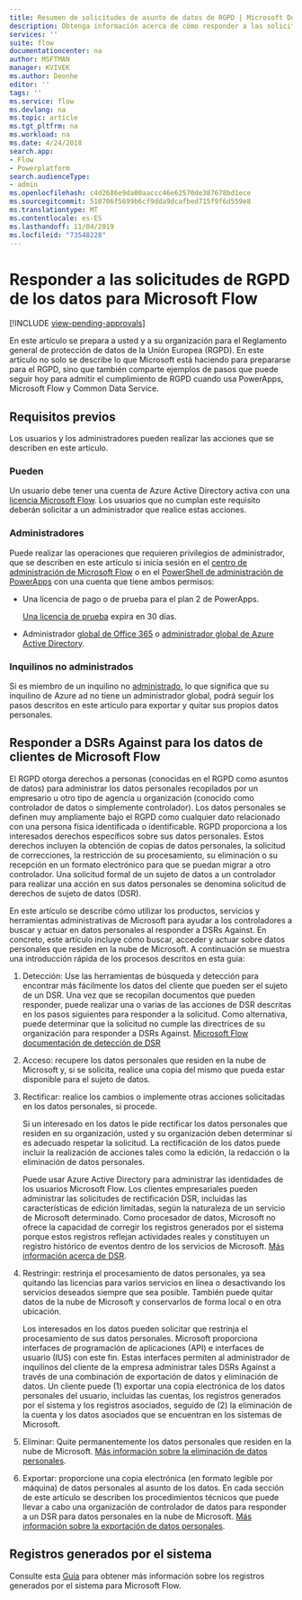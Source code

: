 ```yaml
---
title: Resumen de solicitudes de asunto de datos de RGPD | Microsoft Docs
description: Obtenga información acerca de cómo responder a las solicitudes de RGPD de los datos para Microsoft Flow.
services: ''
suite: flow
documentationcenter: na
author: MSFTMAN
manager: KVIVEK
ms.author: Deonhe
editor: ''
tags: ''
ms.service: flow
ms.devlang: na
ms.topic: article
ms.tgt_pltfrm: na
ms.workload: na
ms.date: 4/24/2018
search.app:
- Flow
- Powerplatform
search.audienceType:
- admin
ms.openlocfilehash: c4d2686e9da00aaccc46e62570de387678bd1ece
ms.sourcegitcommit: 510706f5699b6cf9dda9dcafbed715f9f6d559e8
ms.translationtype: MT
ms.contentlocale: es-ES
ms.lasthandoff: 11/04/2019
ms.locfileid: "73548228"
---
```

# <a name="responding-to-gdpr-data-subject-requests-for-microsoft-flow"></a>Responder a las solicitudes de RGPD de los datos para Microsoft Flow
[!INCLUDE [view-pending-approvals](includes/cc-rebrand.md)]

En este artículo se prepara a usted y a su organización para el Reglamento general de protección de datos de la Unión Europea (RGPD). En este artículo no solo se describe lo que Microsoft está haciendo para prepararse para el RGPD, sino que también comparte ejemplos de pasos que puede seguir hoy para admitir el cumplimiento de RGPD cuando usa PowerApps, Microsoft Flow y Common Data Service.

## <a name="prerequisites"></a>Requisitos previos

Los usuarios y los administradores pueden realizar las acciones que se describen en este artículo.

### <a name="users"></a>Pueden

Un usuario debe tener una cuenta de Azure Active Directory activa con una [licencia Microsoft Flow](https://preview.flow.microsoft.com/pricing/). Los usuarios que no cumplan este requisito deberán solicitar a un administrador que realice estas acciones.

### <a name="administrators"></a>Administradores

Puede realizar las operaciones que requieren privilegios de administrador, que se describen en este artículo si inicia sesión en el [centro de administración de Microsoft Flow](https://admin.flow.microsoft.com/) o en el [PowerShell de administración de PowerApps](https://go.microsoft.com/fwlink/?linkid=871804) con una cuenta que tiene ambos permisos:

- Una licencia de pago o de prueba para el plan 2 de PowerApps.

    [Una licencia de prueba](http://web.powerapps.com/trial) expira en 30 días.

- Administrador [global de Office 365](https://support.office.com/article/assign-admin-roles-in-office-365-for-business-eac4d046-1afd-4f1a-85fc-8219c79e1504) o [administrador global de Azure Active Directory](https://docs.microsoft.com/azure/active-directory/active-directory-assign-admin-roles-azure-portal).

### <a name="unmanaged-tenants"></a>Inquilinos no administrados
Si es miembro de un inquilino no [administrado](https://docs.microsoft.com/azure/active-directory/domains-admin-takeover), lo que significa que su inquilino de Azure ad no tiene un administrador global, podrá seguir los pasos descritos en este artículo para exportar y quitar sus propios datos personales. 

## <a name="responding-to-dsrs-for-microsoft-flow-customer-data"></a>Responder a DSRs Against para los datos de clientes de Microsoft Flow

El RGPD otorga derechos a personas (conocidas en el RGPD como asuntos de datos) para administrar los datos personales recopilados por un empresario u otro tipo de agencia u organización (conocido como controlador de datos o simplemente controlador). Los datos personales se definen muy ampliamente bajo el RGPD como cualquier dato relacionado con una persona física identificada o identificable. RGPD proporciona a los interesados derechos específicos sobre sus datos personales. Estos derechos incluyen la obtención de copias de datos personales, la solicitud de correcciones, la restricción de su procesamiento, su eliminación o su recepción en un formato electrónico para que se puedan migrar a otro controlador. Una solicitud formal de un sujeto de datos a un controlador para realizar una acción en sus datos personales se denomina solicitud de derechos de sujeto de datos (DSR).

En este artículo se describe cómo utilizar los productos, servicios y herramientas administrativas de Microsoft para ayudar a los controladores a buscar y actuar en datos personales al responder a DSRs Against. En concreto, este artículo incluye cómo buscar, acceder y actuar sobre datos personales que residen en la nube de Microsoft. A continuación se muestra una introducción rápida de los procesos descritos en esta guía:

1. Detección: Use las herramientas de búsqueda y detección para encontrar más fácilmente los datos del cliente que pueden ser el sujeto de un DSR. Una vez que se recopilan documentos que pueden responder, puede realizar una o varias de las acciones de DSR descritas en los pasos siguientes para responder a la solicitud. Como alternativa, puede determinar que la solicitud no cumple las directrices de su organización para responder a DSRs Against. [Microsoft Flow documentación de detección de DSR](gdpr-dsr-discovery.md)

1. Acceso: recupere los datos personales que residen en la nube de Microsoft y, si se solicita, realice una copia del mismo que pueda estar disponible para el sujeto de datos.

1. Rectificar: realice los cambios o implemente otras acciones solicitadas en los datos personales, si procede.

    Si un interesado en los datos le pide rectificar los datos personales que residen en su organización, usted y su organización deben determinar si es adecuado respetar la solicitud.  La rectificación de los datos puede incluir la realización de acciones tales como la edición, la redacción o la eliminación de datos personales.

    Puede usar Azure Active Directory para administrar las identidades de los usuarios Microsoft Flow. Los clientes empresariales pueden administrar las solicitudes de rectificación DSR, incluidas las características de edición limitadas, según la naturaleza de un servicio de Microsoft determinado.  Como procesador de datos, Microsoft no ofrece la capacidad de corregir los registros generados por el sistema porque estos registros reflejan actividades reales y constituyen un registro histórico de eventos dentro de los servicios de Microsoft.  [Más información acerca de DSR](https://docs.microsoft.com/microsoft-365/compliance/gdpr-dsr-azure).

1. Restringir: restrinja el procesamiento de datos personales, ya sea quitando las licencias para varios servicios en línea o desactivando los servicios deseados siempre que sea posible. También puede quitar datos de la nube de Microsoft y conservarlos de forma local o en otra ubicación.

    Los interesados en los datos pueden solicitar que restrinja el procesamiento de sus datos personales.  Microsoft proporciona interfaces de programación de aplicaciones (API) e interfaces de usuario (IUS) con este fin.  Estas interfaces permiten al administrador de inquilinos del cliente de la empresa administrar tales DSRs Against a través de una combinación de exportación de datos y eliminación de datos. Un cliente puede (1) exportar una copia electrónica de los datos personales del usuario, incluidas las cuentas, los registros generados por el sistema y los registros asociados, seguido de (2) la eliminación de la cuenta y los datos asociados que se encuentran en los sistemas de Microsoft.

1. Eliminar: Quite permanentemente los datos personales que residen en la nube de Microsoft. [Más información sobre la eliminación de datos personales](gdpr-dsr-delete.md).

1. Exportar: proporcione una copia electrónica (en formato legible por máquina) de datos personales al asunto de los datos. En cada sección de este artículo se describen los procedimientos técnicos que puede llevar a cabo una organización de controlador de datos para responder a un DSR para datos personales en la nube de Microsoft. [Más información sobre la exportación de datos personales](gdpr-dsr-export.md).

## <a name="system-generated-logs"></a>Registros generados por el sistema

Consulte esta [Guía](https://docs.microsoft.com/powerapps/administrator/powerapps-gdpr-dsr-guide-systemlogs) para obtener más información sobre los registros generados por el sistema para Microsoft Flow.
